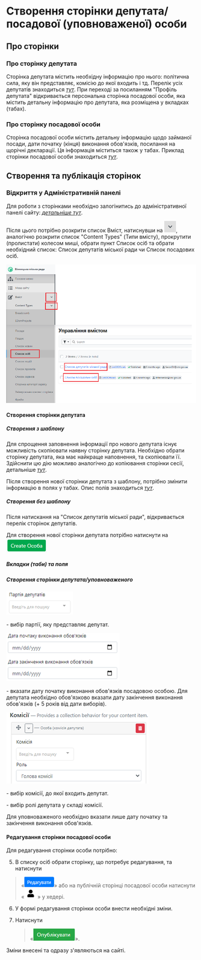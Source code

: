 # Створення сторінки депутата/посадової (уповноваженої) особи

## Про сторінки

### Про сторінку депутата

Сторінка депутата містить необхідну інформацію про нього: політична сила, яку він представляє, комісію до якої входить і тд. Перелік усіх депутатів знаходиться *[тут](https://vmr.gov.ua/sklad-miskoi-rady#3)*. При переході за посиланням "Профіль депутата" відкривається персональна сторінка посадової особи, яка містить детальну інформацію про депутата, яка розміщена у вкладках (табах).

### Про сторінку посадової особи

Сторінка посадової особи містить детальну інформацію щодо займаної посади, дати початку (кінця) виконання обов'язків, посилання на щорічні декларації. Ця інформація міститься також у табах. Приклад сторінки посадової особи знаходиться *[тут](https://vmr.gov.ua/romanenko-volodymyr-borysovych)*.

## Створення та публікація сторінок

### Відкриття у Адміністративній панелі

Для роботи з сторінками необхідно залогінитись до адміністративної панелі сайту: *[детальніше тут](https://docs.vmr.gov.ua/ContentEditors/ContentEditor_Manual/#_2)*.

Після цього потрібно розкрити список Вміст, натиснувши на ![](assets/media/image168.png), аналогічно розкрити список "Content Types" (Типи вмісту), прокрутити (пролистати) колесом миші, обрати пункт Список осіб та обрати необхідний список: Список депутатів міської ради чи Список посадових осіб. 

![](assets/media/image207.png)

#### Створення сторінки депутата

##### Створення з шаблону

Для спрощення заповнення інформації про нового депутата існує можливість скопіювати наявну сторінку депутата. Необхідно обрати сторінку депутата, яка має найкраще наповнення, та скопіювати її. Здійснити цю дію можливо аналогічно до копіювання сторінки сесії, детальніше *[тут](https://docs.vmr.gov.ua/ContentEditors/CreateSession/#_5)*.

Після створення нової сторінки депутата з шаблону, потрібно змінити інформацію в полях у табах. Опис полів знаходиться *[тут](https://vmr.gov.ua/romanenko-volodymyr-borysovych)*.

##### Створення без шаблону

Після натискання на "Список депутатів міської ради", відкривається перелік сторінок депутатів. 

Для створення нової сторінки депутата потрібно натиснути на ![](assets/media/image208.png)

##### Вкладки (таби) та поля



##### Створення сторінки депутата/уповноваженого

![](assets/media/image130.png)

\- вибір партії, яку представляє депутат.

![](assets/media/image129.png)

\- вказати дату початку виконання обов'язків посадовою особою. Для
депутата необхідно обов'язково вказати дату закінчення виконання
обов'язків (+ 5 років від дати виборів).

![](assets/media/image131.png)

\- вибір комісії, до якої входить депутат.

\- вибір ролі депутата у складі комісії.

Для уповноваженого необхідно вказати лише дату початку та закінчення
виконання обов'язків.

#### Редагування сторінки посадової особи

Для редагування сторінки особи потрібно:

5.  В списку осіб обрати сторінку, що потребує редагування, та натиснути

> «![](assets/media/image86.png)» або на публічній сторінці посадової
> особи натиснути
> «![](assets/media/image2.png)» у хедері.

6.  У формі редагування сторінки особи внести необхідні зміни.

7.  Натиснути
    > «![](assets/media/image85.png)».

Зміни внесені та одразу з'являються на сайті.